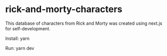 # rick-and-morty-characters
This database of characters from Rick and Morty was created using next.js for self-development.

Install: yarn

Run: yarn dev
